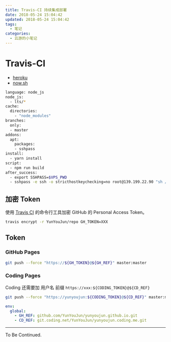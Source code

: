 ```yaml
---
title: Travis-CI 持续集成部署
date: 2018-05-24 15:04:42
updated: 2018-05-24 15:04:42
tags:
  - 笔记
categories:
  - 云游的小笔记
---
```


# Travis-CI

<!-- more -->

- [heroku](https://www.heroku.com/)
- [now.sh](https://zeit.co/now)

```sh
language: node_js
node_js:
  - lts/*
cache:
  directories:
    - "node_modules"
branches:
  only:
  - master
addons:
  apt:
    packages:
    - sshpass
install:
  - yarn install
script:
  - npm run build
after_success:
  - export SSHPASS=$VPS_PWD
  - sshpass -e ssh -o stricthostkeychecking=no root@139.199.22.90 "sh /data/wwwroot/coc.yunyoujun.cn/deploy-ci.sh $TOKEN"
```

## 加密 Token

使用 [Travis CI](https://github.com/travis-ci/travis.rb#readme) 的命令行工具加密 GitHub 的 Personal Access Token。

```sh
travis encrypt -r YunYouJun/repo GH_TOKEN=XXX
```

## Token

### GitHub Pages

```sh
git push --force "https://${GH_TOKEN}@${GH_REF}" master:master
```

### Coding Pages

Coding 还需要加 用户名 前缀 `https://xxx:${CODING_TOKEN}@${CD_REF}`

```sh
git push --force "https://yunyoujun:${CODING_TOKEN}@${CD_REF}" master:master
```

```yml
env:
  global:
    - GH_REF: github.com/YunYouJun/yunyoujun.github.io.git
    - CD_REF: git.coding.net/YunYouJun/yunyoujun.coding.me.git
```

---

To Be Continued.
